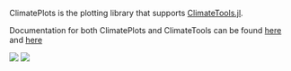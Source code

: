 ClimatePlots is the plotting library that supports [ClimateTools.jl](https://github.com/JuliaClimate/ClimateTools.jl).

Documentation for both ClimatePlots and ClimateTools can be found [here](https://juliaclimate.github.io/ClimateTools.jl/stable/) and [here](https://juliaclimate.github.io/ClimateTools.jl/stable/maps/)

[![](https://img.shields.io/badge/docs-stable-blue.svg)](https://juliaclimate.github.io/ClimateTools.jl/stable) [![](https://img.shields.io/badge/docs-latest-blue.svg)](https://juliaclimate.github.io/ClimateTools.jl/dev)
